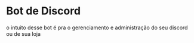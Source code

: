 # Bot de Discord 
o intuito desse bot é pra o gerenciamento e administração do seu discord ou de sua loja

